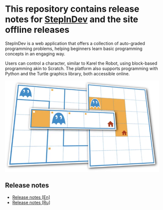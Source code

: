 # This repository contains release notes for [StepInDev](https://stepindev.com/) and the site offline releases 
StepInDev is a web application that offers a collection of auto-graded programming problems, helping beginners learn basic programming concepts in an engaging way.

Users can control a character, similar to Karel the Robot, using block-based programming akin to Scratch. The platform also supports programming with Python and the Turtle graphics library, both accessible online.

![Example of environment](header.webp)

## Release notes
- [Release notes [En]](release-notes/en/release-notes.md)
- [Release notes [Ru]](release-notes/ru/release-notes.md)
